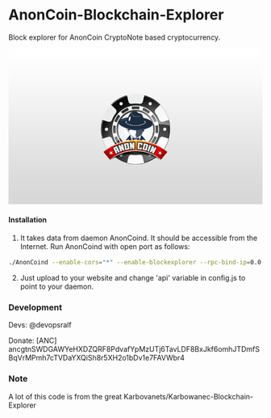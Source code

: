# AnonCoin-Blockchain-Explorer
Block explorer for AnonCoin CryptoNote based cryptocurrency.

![Logo](https://github.com/anoncoinonline/AnonCoin/blob/development/src/Wallet/anoncoin.png)

#### Installation

1) It takes data from daemon AnonCoind. It should be accessible from the Internet. Run AnonCoind with open port as follows:
```bash
./AnonCoind --enable-cors="*" --enable-blockexplorer --rpc-bind-ip=0.0.0.0 --rpc-bind-port=11898
```
2) Just upload to your website and change 'api' variable in config.js to point to your daemon.


### Development
Devs:
    @devopsralf

Donate: [ANC] ancgtnSWDGAWYeHXDZQRF8PdvafYpMzUTj6TavLDF8BxJkf6omhJTDmfSBqVrMPmh7cTVDaYXQiSh8r5XH2o1bDv1e7FAVWbr4

### Note

A lot of this code is from the great Karbovanets/Karbowanec-Blockchain-Explorer
